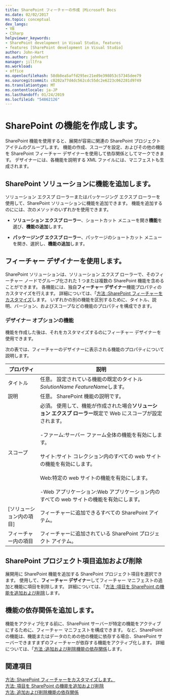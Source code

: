 ```yaml
---
title: SharePoint フィーチャーの作成 |Microsoft Docs
ms.date: 02/02/2017
ms.topic: conceptual
dev_langs:
- VB
- CSharp
helpviewer_keywords:
- SharePoint development in Visual Studio, features
- features [SharePoint development in Visual Studio]
author: John-Hart
ms.author: johnhart
manager: jillfra
ms.workload:
- office
ms.openlocfilehash: 58db8ea5affd295ec21ed9e398053c57345dee79
ms.sourcegitcommit: c0202a77d4dc562cdc55dc2e6223c062281d9749
ms.translationtype: MT
ms.contentlocale: ja-JP
ms.lasthandoff: 01/24/2019
ms.locfileid: "54862126"
---
```

# <a name="create-sharepoint-features"></a>SharePoint の機能を作成します。
  SharePoint 機能を使用すると、展開が容易に関連の SharePoint プロジェクト アイテムのグループします。 機能の作成、スコープを設定、およびその他の機能を SharePoint フィーチャー デザイナーを使用して依存関係としてマークできます。 デザイナーには、各機能を説明する XML ファイルには、マニフェストも生成されます。  
  
## <a name="add-features-to-the-sharepoint-solution"></a>SharePoint ソリューションに機能を追加します。
 ソリューション エクスプ ローラーまたはパッケージング エクスプ ローラーを使用して、SharePoint ソリューションに機能を追加できます。 機能を追加するのにには、次のメソッドのいずれかを使用できます。  
  
-   **ソリューション エクスプ ローラー**、ショートカット メニューを開き**機能**を選び、**機能の追加**します。  
  
-   **パッケージング エクスプ ローラー**、パッケージのショートカット メニューを開き、選択し、**機能の追加**します。  
  
## <a name="using-the-feature-designer"></a>フィーチャー デザイナーを使用します。
 SharePoint ソリューションは、ソリューション エクスプ ローラーで、そのフィーチャー ノードでグループ化された 1 つまたは複数の SharePoint 機能を含めることができます。 各機能には、独自**フィーチャー デザイナー**機能プロパティのカスタマイズを行えます。 詳細については、「[方法 :SharePoint フィーチャーをカスタマイズ](../sharepoint/how-to-customize-a-sharepoint-feature.md)します。 いずれかの別の機能を区別するために、タイトル、説明、バージョン、およびスコープなどの機能のプロパティを構成できます。  
  
### <a name="feature-designer-options"></a>デザイナー オプションの機能
 機能を作成した後は、それをカスタマイズするのにフィーチャー デザイナーを使用できます。  
  
 次の表では、フィーチャーのデザイナーに表示される機能のプロパティについて説明します。  
  
|プロパティ|説明|  
|--------------|-----------------|  
|タイトル|任意。 設定されている機能の既定のタイトル*SolutionName* *FeatureName*します。|  
|説明|任意。 SharePoint 機能の説明です。|  
|スコープ|必須。 使用して、機能が作成された場合**ソリューション エクスプ ローラー**既定で Web にスコープが設定されます。<br /><br /> -ファーム:サーバー ファーム全体の機能を有効にします。<br /><br /> サイト:サイト コレクション内のすべての web サイトの機能を有効にします。<br /><br /> Web:特定の web サイトの機能を有効にします。<br /><br /> -Web アプリケーション:Web アプリケーション内のすべての web サイトの機能を有効にします。|  
|[ソリューション内の項目]|フィーチャーに追加できるすべての SharePoint アイテム。|  
|フィーチャー内の項目|フィーチャーに追加されている SharePoint プロジェクト アイテム。|  
  
## <a name="add-and-remove-sharepoint-project-items"></a>SharePoint プロジェクト項目追加および削除
 展開用に SharePoint 機能を追加する SharePoint プロジェクト項目を選択できます。 使用して、**フィーチャー デザイナー**してフィーチャー マニフェストの追加と機能に項目を削除します。 詳細については、「[方法 :項目を SharePoint の機能を追加および削除](../sharepoint/how-to-add-and-remove-items-to-sharepoint-features.md)します。  
  
## <a name="add-feature-dependencies"></a>機能の依存関係を追加します。
 機能をアクティブ化する前に、SharePoint サーバーが特定の機能をアクティブにするために、フィーチャー マニフェストを構成できます。 など、SharePoint の機能は、機能またはデータのための他の機能に依存する場合、SharePoint サーバーできますまずのフィーチャーが依存する機能をアクティブ化します。 詳細については、「[方法 :追加および削除機能の依存関係](../sharepoint/how-to-add-and-remove-feature-dependencies.md)します。  
  
## <a name="see-also"></a>関連項目
 [方法: SharePoint フィーチャーをカスタマイズします。](../sharepoint/how-to-customize-a-sharepoint-feature.md)   
 [方法: 項目を SharePoint の機能を追加および削除](../sharepoint/how-to-add-and-remove-items-to-sharepoint-features.md)   
 [方法: 追加および削除機能の依存関係](../sharepoint/how-to-add-and-remove-feature-dependencies.md)  
